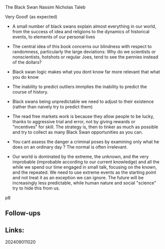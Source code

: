 The Black Swan Nassim Nicholas Taleb

Very Good!  (as expected)

- A small number of black swans explain almost everything in our world, from the success of idea and religions to the dynamics of historical events, to elements of our personal lives

- The central idea of this book concerns our blindness with respect to randomness, particularly the large deviations: Why do we scientists or nonscientists, hotshots or regular Joes, tend to see the pennies instead of the dollars?

- Black swan logic makes what you dont know far more relevant that what you do know

- The inability to predict outliers immplies the inability to predict the course of history.

- Black swans being unpredictable we need to adjust to their existence (rather than naively try to predict them) 

- The read free markets work is because they allow people to be lucky, thanks to aggressive trial and error, not by giving rewards or "incentives" for skill. 
  The strategy is, then to tinker as much as possible and try to collect as many Black Swan opportunities as you can.
  
- You cant assess the danger a criminal poses by examining only what he does on an ordinary day ? The normal is often irrelevant.

- Our world is dominated by the extreme, the unknown, and the very improbable (improbable according to our current knowledge) and all the while we spend our time engaged in small talk, focusing on the known, and the repeated. We need to use extreme events as the starting point and not treat it as an exception we can ignore. The future will be increasingly less predictable, while human nature and social "science" try to hide this from us.

p8
  



## Follow-ups


## Links: 



202409011020
